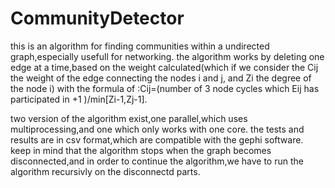 # CommunityDetector
this is an algorithm for finding communities within a undirected graph,especially usefull for networking.
the algorithm works by deleting one edge at a time,based on the weight calculated(which if we consider the Cij the weight of the edge connecting the nodes i and j,
and Zi the degree of the node i) with the formula of :Cij=(number of 3 node cycles which Eij has participated in +1 )/min[Zi-1,Zj-1].

two version of the algorithm exist,one parallel,which uses multiprocessing,and one which only works with one core.
the tests and results are in csv format,which are compatible with the gephi software.
keep in mind that the algorithm stops when the graph becomes disconnected,and in order to continue the algorithm,we have to run the algorithm recursivly on the disconnectd parts.

